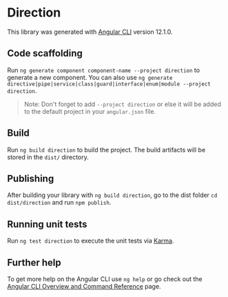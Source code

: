 # Direction

This library was generated with [Angular CLI](https://github.com/angular/angular-cli) version 12.1.0.

## Code scaffolding

Run `ng generate component component-name --project direction` to generate a new component. You can also use `ng generate directive|pipe|service|class|guard|interface|enum|module --project direction`.
> Note: Don't forget to add `--project direction` or else it will be added to the default project in your `angular.json` file. 

## Build

Run `ng build direction` to build the project. The build artifacts will be stored in the `dist/` directory.

## Publishing

After building your library with `ng build direction`, go to the dist folder `cd dist/direction` and run `npm publish`.

## Running unit tests

Run `ng test direction` to execute the unit tests via [Karma](https://karma-runner.github.io).

## Further help

To get more help on the Angular CLI use `ng help` or go check out the [Angular CLI Overview and Command Reference](https://angular.io/cli) page.
